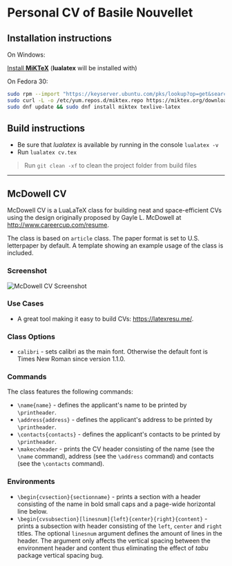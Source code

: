 # Personal CV of Basile Nouvellet

## Installation instructions

On Windows:

[Install **MiKTeX**](https://miktex.org/download) (**lualatex** will be installed with)

On Fedora 30:

```bash
sudo rpm --import "https://keyserver.ubuntu.com/pks/lookup?op=get&search=0xD6BC243565B2087BC3F897C9277A7293F59E4889"
sudo curl -L -o /etc/yum.repos.d/miktex.repo https://miktex.org/download/fedora/30/miktex.repo
sudo dnf update && sudo dnf install miktex texlive-latex
```

## Build instructions

- Be sure that *lualatex* is available by running in the console `lualatex -v`
- Run `lualatex cv.tex`

> Run `git clean -xf` to clean the project folder from build files

---

## McDowell CV

McDowell CV is a LuaLaTeX class for building neat and space-efficient CVs
using the design originally proposed by Gayle L. McDowell at <http://www.careercup.com/resume>. 

The class is based on `article` class. The paper format is set to U.S. letterpaper by default. A template showing an example usage of the class is included.

### Screenshot

![McDowell CV Screenshot][mcdowell_cv_screenshot]

### Use Cases

- A great tool making it easy to build CVs: <https://latexresu.me/>.

### Class Options

- `calibri` - sets calibri as the main font. Otherwise the default font is Times New Roman since version 1.1.0.

### Commands

The class features the following commands:

- `\name{name}` - defines the applicant's name to be printed by `\printheader`.
- `\address{address}` - defines the applicant's address to be printed by `\printheader`.
- `\contacts{contacts}` - defines the applicant's contacts to be printed by `\printheader`.
- `\makecvheader` - prints the CV header consisting of the name (see the `\name` command), address (see the `\address` command) and contacts (see the `\contacts` command).

### Environments

- `\begin{cvsection}{sectionname}` - prints a section with a header consisting of the name in bold small caps and a page-wide horizontal line below.
- `\begin{cvsubsection}[linesnum]{left}{center}{right}{content}` - prints a subsection with header consisting of the `left`, `center` and `right` titles.
 The optional `linesnum` argument defines the amount of lines in the header.
 The argument only affects the vertical spacing between the environment header and content thus eliminating the effect of *tabu* package vertical spacing bug.

[mcdowell_cv_screenshot]: "https://github.com/dnl-blkv/mcdowell-cv/blob/master/McDowell_CV.png"

